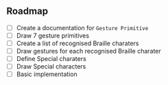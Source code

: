 ## Roadmap
 - [ ] Create a documentation for `Gesture Primitive`
 - [ ] Draw 7 gesture primitives
 - [ ] Create a list of recognised Braille charaters
 - [ ] Draw gestures for each recognised Braille charater
 - [ ] Define Special charaters
 - [ ] Draw Special characters
 - [ ] Basic implementation
